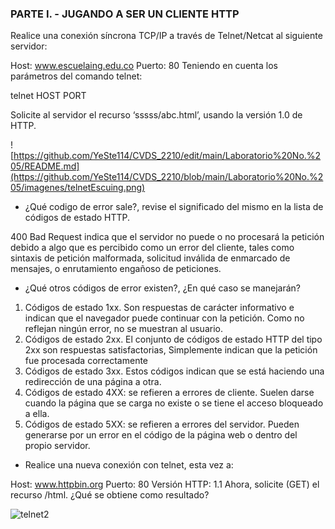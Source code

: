 
### PARTE I. - JUGANDO A SER UN CLIENTE HTTP

Realice una conexión síncrona TCP/IP a través de Telnet/Netcat al siguiente servidor:

Host: www.escuelaing.edu.co
Puerto: 80
Teniendo en cuenta los parámetros del comando telnet:

telnet HOST PORT

Solicite al servidor el recurso ‘sssss/abc.html’, usando la versión 1.0 de HTTP.

![https://github.com/YeSte114/CVDS_2210/edit/main/Laboratorio%20No.%205/README.md](https://github.com/YeSte114/CVDS_2210/blob/main/Laboratorio%20No.%205/imagenes/telnetEscuing.png)

* ¿Qué codigo de error sale?, revise el significado del mismo en la lista de códigos de estado HTTP.

400 Bad Request indica que el servidor no puede o no procesará la petición debido a algo que es percibido como un error del cliente, tales como sintaxis de petición malformada, solicitud inválida de enmarcado de mensajes, o enrutamiento engañoso de peticiones.

* ¿Qué otros códigos de error existen?, ¿En qué caso se manejarán?

1. Códigos de estado 1xx. Son respuestas de carácter informativo e indican que el navegador puede continuar con la petición. Como no reflejan ningún error, no se muestran al usuario.
2. Códigos de estado 2xx. El conjunto de códigos de estado HTTP del tipo 2xx son respuestas satisfactorias, Simplemente indican que la petición fue procesada correctamente
3. Códigos de estado 3xx. Estos códigos indican que se está haciendo una redirección de una página a otra.
4. Códigos de estado 4XX: se refieren a errores de cliente. Suelen darse cuando la página que se carga no existe o se tiene el acceso bloqueado a ella.
5. Códigos de estado 5XX: se refieren a errores del servidor. Pueden generarse por un error en el código de la página web o dentro del propio servidor. 

* Realice una nueva conexión con telnet, esta vez a:

Host: www.httpbin.org
Puerto: 80
Versión HTTP: 1.1
Ahora, solicite (GET) el recurso /html. ¿Qué se obtiene como resultado?

![telnet2](https://github.com/YeSte114/CVDS_2210/blob/main/Laboratorio%20No.%205/imagenes/telnet2.png)
